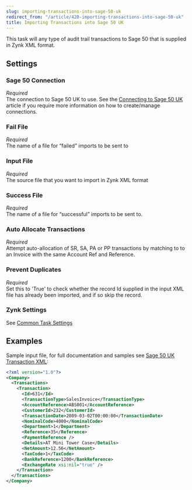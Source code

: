 ```yaml
---
slug: importing-transactions-into-sage-50-uk
redirect_from: "/article/420-importing-transactions-into-sage-50-uk"
title: Importing Transactions into Sage 50 UK
---
```

This task will any type of audit trail transactions to Sage 50 that is supplied in Zynk XML format.

## Settings
### Sage 50 Connection
_Required_  
The connection to Sage 50 UK to use.  See the [Connecting to Sage 50 UK](connecting-to-sage-50-uk) article if you require more information on how to create/manage connections.

### Fail File
_Required_  
The name of a file for “failed” imports to be sent to   

### Input File
_Required_  
The source file that you want to import in Zynk XML format   

### Success File
_Required_  
The name of a file for “successful” imports to be sent to. 

### Auto Allocate Transactions
_Required_  
Attempt auto-allocation of SR, SA, PA or PP transactions by matching to to an Invoice with the same Account Ref and Reference.

### Prevent Duplicates
_Required_  
Set this to 'True' to check whether the record Id supplied in the input XML file has already been imported, and if so skip the record.

### Zynk Settings
See [Common Task Settings](common-task-settings)


## Examples
Sample input file, for full documentation and samples see [Sage 50 UK Transaction XML](sage-50-uk-transaction-xml):  

```xml
<?xml version="1.0"?>
<Company>
  <Transactions>
    <Transaction>
      <Id>631</Id>
      <TransactionType>SalesInvoice</TransactionType>
      <AccountReference>ABS001</AccountReference>
      <CustomerId>232</CustomerId>
      <TransactionDate>2009-03-02T00:00:00</TransactionDate>
      <NominalCode>4000</NominalCode>
      <Department>1</Department>
      <Reference>35</Reference>
      <PaymentReference />
      <Details>AT Mini Tower Case</Details>
      <NetAmount>12.56</NetAmount>
      <TaxCode>1</TaxCode>
      <BankReference>1200</BankReference>
      <ExchangeRate xsi:nil="true" />
    </Transaction>
  </Transactions>
</Company>
```